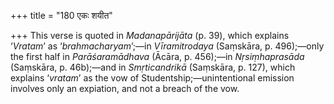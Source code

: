 +++
title = "180 एकः शयीत"

+++
This verse is quoted in *Madanapārijāta* (p. 39), which explains
‘*Vratam*’ as ‘*brahmacharyam*’;—in *Vīramitrodaya* (Saṃskāra, p.
496);—only the first half in *Parāśaramādhava* (Ācāra, p. 456);—in
*Nṛsiṃhaprasāda* (Saṃskāra, p. 46b);—and in *Smṛticandrikā* (Saṃskāra,
p. 127), which explains ‘*vratam*’ as the vow of
Studentship;—unintentional emission involves only an expiation, and not
a breach of the vow.


